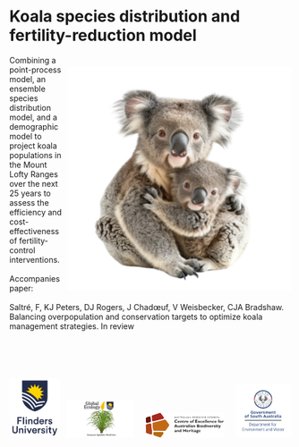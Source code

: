 # Koala species distribution and fertility-reduction model
<img align="right" src="www/koala.png" alt="koala & joey" width="400" style="margin-top: 20px">
Combining a point-process model, an ensemble species distribution model, and a demographic model to project koala populations in the Mount Lofty Ranges over the next 25 years to assess the efficiency and cost-effectiveness of fertility-control interventions.<br>
<br>
Accompanies paper:<br>
<br>
Saltré, F, KJ Peters, DJ Rogers, J Chadœuf, V Weisbecker, CJA Bradshaw. Balancing overpopulation and conservation targets to optimize koala management strategies. In review<br>
<br>
<br>
<br>
<p><a href="https://www.flinders.edu.au"><img align="bottom-left" src="www/Flinders_University_Logo_Stacked_RGB_Master.jpg" alt="Flinders University" width="90" style="margin-top: 20px"></a> &nbsp; <a href="https://globalecologyflinders.com"><img align="bottom-left" src="www/GEL Logo Kaurna New Transp.png" alt="GEL" width="120" style="margin-top: 20px"></a> &nbsp; &nbsp; <a href="https://EpicAustralia.org.au"><img align="bottom-left" src="www/CabahFCL.jpg" alt="CABAH logo" height="45" style="margin-top: 20px"></a> &nbsp; &nbsp; <a href="https://www.environment.sa.gov.au/"><img align="bottom-left" src="www/SADEWlogo.png" alt="DEW" width="100" style="margin-top: 20px"></a></p>


